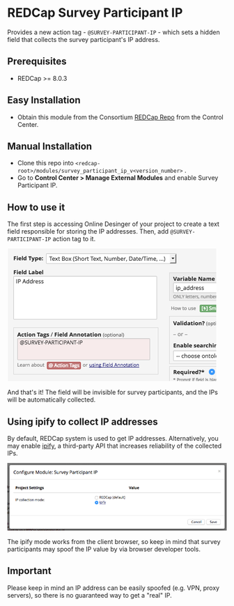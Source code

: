 # REDCap Survey Participant IP
Provides a new action tag - `@SURVEY-PARTICIPANT-IP` - which sets a hidden field that collects the survey participant's IP address.

## Prerequisites
- REDCap >= 8.0.3

## Easy Installation
- Obtain this module from the Consortium [REDCap Repo](https://redcap.vanderbilt.edu/consortium/modules/index.php) from the Control Center.

## Manual Installation
- Clone this repo into `<redcap-root>/modules/survey_participant_ip_v<version_number>` .
- Go to **Control Center > Manage External Modules** and enable Survey Participant IP.

## How to use it
The first step is accessing Online Desinger of your project to create a text field responsible for storing the IP addresses. Then, add `@SURVEY-PARTICIPANT-IP` action tag to it.

![Action tag setup](img/field_annotation.png)

And that's it! The field will be invisible for survey participants, and the IPs will be automatically collected.

## Using ipify to collect IP addresses
By default, REDCap system is used to get IP addresses. Alternatively, you may enable [ipify](https://www.ipify.org/), a third-party API that increases reliability of the collected IPs.

![Configuration screen](img/config.png)

The ipify mode works from the client browser, so keep in mind that survey participants may spoof the IP value by via browser developer tools.

## Important
Please keep in mind an IP address can be easily spoofed (e.g. VPN, proxy servers), so there is no guaranteed way to get a "real" IP.
